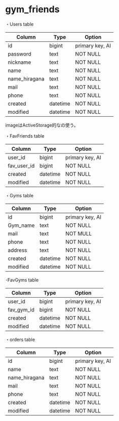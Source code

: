# gym_friends

・Users table

|    Column    |    Type   |      Option      |
| ------------ | --------- | ---------------- |
| id           | bigint    | primary key, AI  |
| password     | text      | NOT NULL         |
| nickname     | text      | NOT NULL         |
| name         | text      | NOT NULL         |
| name_hiragana| text      | NOT NULL         |
| mail         | text      | NOT NULL         |
| phone        | text      | NOT NULL         |
| created      | datetime  | NOT NULL         |
| modified     | datetime  | NOT NULL         |

imageはActiveStorage的なの使う。


・FavFriends table

|    Column    |    Type   |      Option      |
| ------------ | --------- | ---------------- |
| user_id      | bigint    | primary key, AI  |
| fav_user_id  | bigint    | NOT NULL         |
| created      | datetime  | NOT NULL         |
| modified     | datetime  | NOT NULL         |


・Gyms table

|    Column    |    Type   |      Option      |
| ------------ | --------- | ---------------- |
| id           | bigint    | primary key, AI  |
| Gym_name     | text      | NOT NULL         |
| mail         | text      | NOT MULL         |
| phone        | text      | NOT NULL         |
| address      | text      | NOT NULL         |
| created      | datetime  | NOT NULL         |
| modified     | datetime  | NOT NULL         |


･FavGyms table

|    Column    |    Type   |      Option      |
| ------------ | --------- | ---------------- |
| user_id      | bigint    | primary key, AI  |
| fav_gym_id   | bigint    | NOT NULL         |
| created      | datetime  | NOT NULL         |
| modified     | datetime  | NOT NULL         |


・orders table

|    Column    |    Type   |      Option      |
| ------------ | --------- | ---------------- |
| id           | bigint    | primary key, AI  |
| name         | text      | NOT NULL         |
| name_hiragana| text      | NOT NULL         |
| mail         | text      | NOT NULL         |
| phone        | text      | NOT NULL         |
| created      | datetime  | NOT NULL         |
| modified     | datetime  | NOT NULL         |

